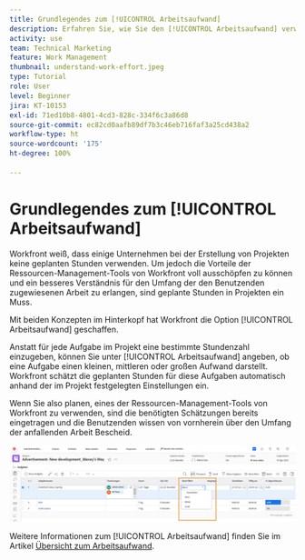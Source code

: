 ```yaml
---
title: Grundlegendes zum [!UICONTROL Arbeitsaufwand]
description: Erfahren Sie, wie Sie den [!UICONTROL Arbeitsaufwand] verwenden können, um eine schnelle Schätzung der geplanten Stunden in Ihrem Projektzeitplan zu erhalten.
activity: use
team: Technical Marketing
feature: Work Management
thumbnail: understand-work-effort.jpeg
type: Tutorial
role: User
level: Beginner
jira: KT-10153
exl-id: 71ed10b8-4801-4cd3-828c-334f6c3a86d8
source-git-commit: ec82cd0aafb89df7b3c46eb716faf3a25cd438a2
workflow-type: ht
source-wordcount: '175'
ht-degree: 100%

---
```


# Grundlegendes zum [!UICONTROL Arbeitsaufwand]

Workfront weiß, dass einige Unternehmen bei der Erstellung von Projekten keine geplanten Stunden verwenden. Um jedoch die Vorteile der Ressourcen-Management-Tools von Workfront voll ausschöpfen zu können und ein besseres Verständnis für den Umfang der den Benutzenden zugewiesenen Arbeit zu erlangen, sind geplante Stunden in Projekten ein Muss.

Mit beiden Konzepten im Hinterkopf hat Workfront die Option [!UICONTROL Arbeitsaufwand] geschaffen.

Anstatt für jede Aufgabe im Projekt eine bestimmte Stundenzahl einzugeben, können Sie unter [!UICONTROL Arbeitsaufwand] angeben, ob eine Aufgabe einen kleinen, mittleren oder großen Aufwand darstellt. Workfront schätzt die geplanten Stunden für diese Aufgaben automatisch anhand der im Projekt festgelegten Einstellungen ein.

Wenn Sie also planen, eines der Ressourcen-Management-Tools von Workfront zu verwenden, sind die benötigten Schätzungen bereits eingetragen und die Benutzenden wissen von vornherein über den Umfang der anfallenden Arbeit Bescheid.

![Projektaufgabenliste mit der Spalte [!UICONTROL Arbeitsaufwand]](assets/planner-fund-work-effort.png)

Weitere Informationen zum [!UICONTROL Arbeitsaufwand] finden Sie im Artikel [Übersicht zum Arbeitsaufwand](https://experienceleague.adobe.com/docs/workfront/using/manage-work/tasks/task-information/work-effort.html?lang=de).
